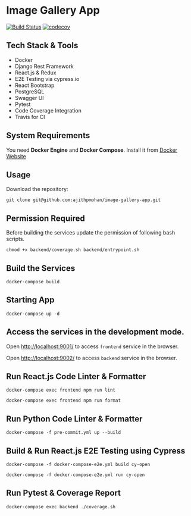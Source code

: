 # Image Gallery App

[![Build Status](https://travis-ci.com/ajithpmohan/image-gallery-app.svg?branch=main)](https://travis-ci.com/ajithpmohan/image-gallery-app) [![codecov](https://codecov.io/gh/ajithpmohan/image-gallery-app/branch/main/graph/badge.svg?token=X3F3LX9JH0)](https://codecov.io/gh/ajithpmohan/image-gallery-app)

## Tech Stack & Tools

* Docker
* Django Rest Framework
* React.js & Redux
* E2E Testing via cypress.io
* React Bootstrap
* PostgreSQL
* Swagger UI
* Pytest
* Code Coverage Integration
* Travis for CI

## System Requirements

You need **Docker Engine** and **Docker Compose**. Install it from [Docker Website](https://docs.docker.com/)

## Usage

Download the repository:

    git clone git@github.com:ajithpmohan/image-gallery-app.git

## Permission Required

Before building the services update the permission of following bash scripts.

    chmod +x backend/coverage.sh backend/entrypoint.sh

## Build the Services

    docker-compose build

## Starting App

    docker-compose up -d

## Access the services in the development mode.

Open [http://localhost:9001/](http://localhost:9001/) to access `frontend` service in the browser.

Open [http://localhost:9002/](http://localhost:9002/) to access `backend` service in the browser.

## Run React.js Code Linter & Formatter

    docker-compose exec frontend npm run lint

    docker-compose exec frontend npm run format

## Run Python Code Linter & Formatter

    docker-compose -f pre-commit.yml up --build

## Build & Run React.js E2E Testing using Cypress

    docker-compose -f docker-compose-e2e.yml build cy-open

    docker-compose -f docker-compose-e2e.yml run cy-open

## Run Pytest & Coverage Report

    docker-compose exec backend ./coverage.sh

